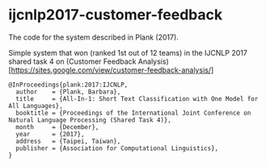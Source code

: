 # ijcnlp2017-customer-feedback

The code for the system described in Plank (2017).

Simple system that won (ranked 1st out of 12 teams) in the IJCNLP 2017
shared task 4 on (Customer Feedback
Analysis)[https://sites.google.com/view/customer-feedback-analysis/]

```
@InProceedings{plank:2017:IJCNLP,
  author    = {Plank, Barbara},
  title     = {All-In-1: Short Text Classification with One Model for All Languages},
  booktitle = {Proceedings of the International Joint Conference on Natural Language Processing (Shared Task 4)},
  month     = {December},
  year      = {2017},
  address   = {Taipei, Taiwan},
  publisher = {Association for Computational Linguistics},
}
```
